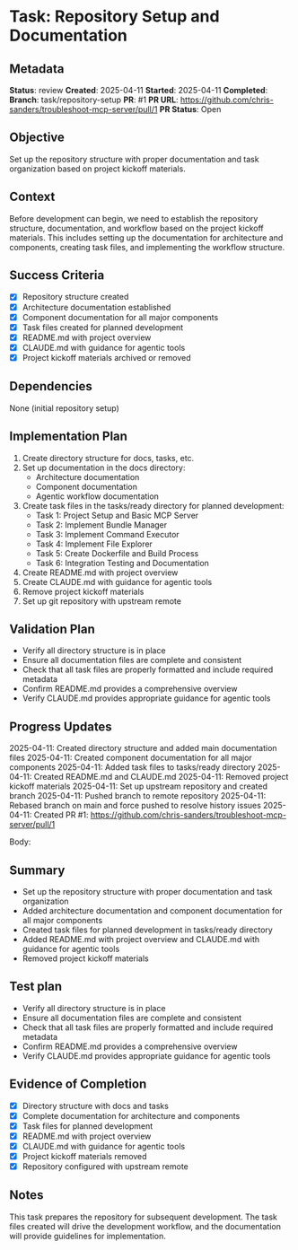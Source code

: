# Task: Repository Setup and Documentation

## Metadata
**Status**: review
**Created**: 2025-04-11
**Started**: 2025-04-11
**Completed**: 
**Branch**: task/repository-setup
**PR**: #1
**PR URL**: https://github.com/chris-sanders/troubleshoot-mcp-server/pull/1
**PR Status**: Open

## Objective
Set up the repository structure with proper documentation and task organization based on project kickoff materials.

## Context
Before development can begin, we need to establish the repository structure, documentation, and workflow based on the project kickoff materials. This includes setting up the documentation for architecture and components, creating task files, and implementing the workflow structure.

## Success Criteria
- [x] Repository structure created
- [x] Architecture documentation established
- [x] Component documentation for all major components
- [x] Task files created for planned development
- [x] README.md with project overview
- [x] CLAUDE.md with guidance for agentic tools
- [x] Project kickoff materials archived or removed

## Dependencies
None (initial repository setup)

## Implementation Plan
1. Create directory structure for docs, tasks, etc.
2. Set up documentation in the docs directory:
   - Architecture documentation
   - Component documentation
   - Agentic workflow documentation
3. Create task files in the tasks/ready directory for planned development:
   - Task 1: Project Setup and Basic MCP Server
   - Task 2: Implement Bundle Manager
   - Task 3: Implement Command Executor
   - Task 4: Implement File Explorer
   - Task 5: Create Dockerfile and Build Process
   - Task 6: Integration Testing and Documentation
4. Create README.md with project overview
5. Create CLAUDE.md with guidance for agentic tools
6. Remove project kickoff materials
7. Set up git repository with upstream remote

## Validation Plan
- Verify all directory structure is in place
- Ensure all documentation files are complete and consistent
- Check that all task files are properly formatted and include required metadata
- Confirm README.md provides a comprehensive overview
- Verify CLAUDE.md provides appropriate guidance for agentic tools

## Progress Updates
2025-04-11: Created directory structure and added main documentation files
2025-04-11: Created component documentation for all major components
2025-04-11: Added task files to tasks/ready directory
2025-04-11: Created README.md and CLAUDE.md
2025-04-11: Removed project kickoff materials
2025-04-11: Set up upstream repository and created branch
2025-04-11: Pushed branch to remote repository
2025-04-11: Rebased branch on main and force pushed to resolve history issues
2025-04-11: Created PR #1: https://github.com/chris-sanders/troubleshoot-mcp-server/pull/1

Body:
## Summary
- Set up the repository structure with proper documentation and task organization
- Added architecture documentation and component documentation for all major components
- Created task files for planned development in tasks/ready directory
- Added README.md with project overview and CLAUDE.md with guidance for agentic tools
- Removed project kickoff materials

## Test plan
- Verify all directory structure is in place
- Ensure all documentation files are complete and consistent
- Check that all task files are properly formatted and include required metadata
- Confirm README.md provides a comprehensive overview
- Verify CLAUDE.md provides appropriate guidance for agentic tools

## Evidence of Completion
- [x] Directory structure with docs and tasks
- [x] Complete documentation for architecture and components
- [x] Task files for planned development
- [x] README.md with project overview
- [x] CLAUDE.md with guidance for agentic tools
- [x] Project kickoff materials removed
- [x] Repository configured with upstream remote

## Notes
This task prepares the repository for subsequent development. The task files created will drive the development workflow, and the documentation will provide guidelines for implementation.